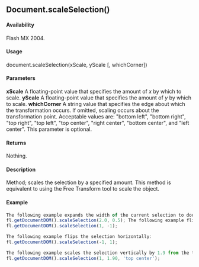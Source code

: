 ## Document.scaleSelection()

#### Availability

Flash MX 2004.

#### Usage

document.scaleSelection(xScale, yScale [, whichCorner])

#### Parameters

**xScale** A floating-point value that specifies the amount of *x* by which to scale.
**yScale** A floating-point value that specifies the amount of *y* by which to scale.
**whichCorner** A string value that specifies the edge about which the transformation occurs. If omitted, scaling occurs about the transformation point. Acceptable values are: "bottom left", "bottom right", "top right", "top left", "top center", "right center", "bottom center", and "left center". This parameter is optional.

#### Returns

Nothing.

#### Description

Method; scales the selection by a specified amount. This method is equivalent to using the Free Transform tool to scale the object.

#### Example

```javascript
The following example expands the width of the current selection to double the original width and shrinks the height to half:
fl.getDocumentDOM().scaleSelection(2.0, 0.5); The following example flips the selection vertically: 
fl.getDocumentDOM().scaleSelection(1, -1);

The following example flips the selection horizontally:
fl.getDocumentDOM().scaleSelection(-1, 1);

The following example scales the selection vertically by 1.9 from the top center:
fl.getDocumentDOM().scaleSelection(1, 1.90, 'top center');

```
